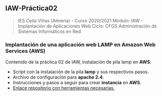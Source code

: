 ## IAW-Práctica02
> IES Celia Viñas (Almería) - Curso 2020/2021 
> Módulo: IAW - Implantación de Aplicaciones Web 
> Ciclo: CFGS Administración de Sistemas Informáticos en Red 
### Implantación de una aplicación web LAMP en Amazon Web Services (AWS)
Contenido de la práctica 02 de IAW, instalación de pila lamp en **AWS**:


- Script con la instalación de la pila **lamp** y sus respectivos pasos.
- Archivo de configuración para **apache 2.4**.
- Instrucciones y pasos a seguir para crear **instancia** en **AWS**.
- [Enlace repositorio con herramientas necesarias.][GitHub]





[GitHub]: https://github.com/jacobo87/IAW-Practica02
